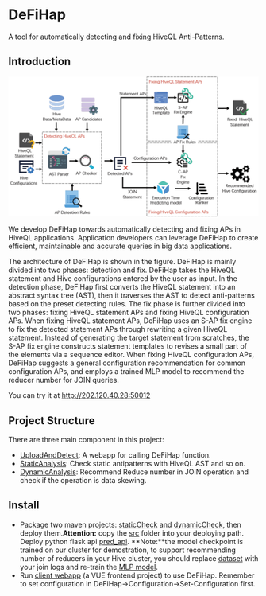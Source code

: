 # DeFiHap
A tool for automatically detecting and fixing HiveQL Anti-Patterns.

## Introduction
![system overview](pic/System%20Overview.png)

We develop DeFiHap towards automatically detecting and fixing APs in HiveQL applications. Application developers can leverage DeFiHap to create efficient, maintainable and accurate queries in big data applications.

The architecture of DeFiHap is shown in the figure. DeFiHap is mainly divided into two phases: detection and fix. DeFiHap takes the HiveQL statement and Hive configurations entered by the user as input. In the detection phase, DeFiHap first converts the HiveQL 
statement into an abstract syntax tree (AST), then it traverses the AST to detect anti-patterns based on the preset detecting 
rules. The fix phase is further divided into two phases: fixing HiveQL statement APs and fixing HiveQL configuration APs. When fixing HiveQL statement APs, DeFiHap uses an S-AP fix engine to fix the detected statement APs through rewriting a given HiveQL statement. Instead of generating the target statement from scratches, the S-AP fix engine constructs statement templates to revises a small part of the elements via a sequence editor. When fixing HiveQL configuration APs, DeFiHap suggests a general configuration recommendation for common configuration APs, and employs a trained MLP model to recommend the reducer number for JOIN queries.

You can try it at http://202.120.40.28:50012

## Project Structure
There are three main component in this project:

* [UploadAndDetect](UploadAndDetect): A webapp for calling DeFiHap function.
* [StaticAnalysis](StaticAnalysis): Check static antipatterns with HiveQL 
AST and so on.
* [DynamicAnalysis](DynamicAnalysis): Recommend Reduce number in JOIN operation
and check if the operation is data skewing.

## Install
* Package two maven projects: [staticCheck](StaticAnalysis) and 
[dynamicCheck](DynamicAnalysis/hivecheck), then deploy them.**Attention:** copy the [src](src) folder into your deploying path. Deploy python flask api [pred_api](DynamicAnalysis/MLP/ReducePredict/pred_api.py). **Note:**the model checkpoint is trained on our cluster for demostration, to support recommending number of reducers in your Hive cluster, you should replace [dataset](DynamicAnalysis/MLP/ReducePredict/all/joinMlpTrainData_L.csv) with your join logs and re-train the [MLP model](DynamicAnalysis/MLP/ReducePredict/HivePred.py).
* Run [client webapp](UploadAndDetect/UploadAndDetect) (a VUE frontend project) to use DeFiHap. 
Remember to set configuration in DeFiHap->Configuration->Set-Configuration first.


